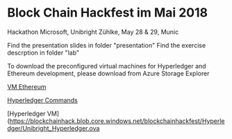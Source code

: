# Block Chain Hackfest im Mai 2018

Hackathon Microsoft, Unibright Zühlke, May 28 & 29, Munic

Find the presentation slides in folder "presentation"
Find the exercise descrption in folder "lab"

To download the preconfigured virtual machines for Hyperledger and Ethereum development, please download from Azure Storage Explorer

[VM Ethereum](https://blockchainhack.blob.core.windows.net/blockchainhackfest/Ethereum/ethereum%20hackathon%20unibright.ova)

[Hyperledger Commands](https://blockchainhack.blob.core.windows.net/blockchainhackfest/Hyperledger/Basic%20Hyperlegder%20Composer%20commands.docx)

[Hyperledger VM](https://blockchainhack.blob.core.windows.net/blockchainhackfest/Hyperledger/Unibright_Hyperledger.ova 
